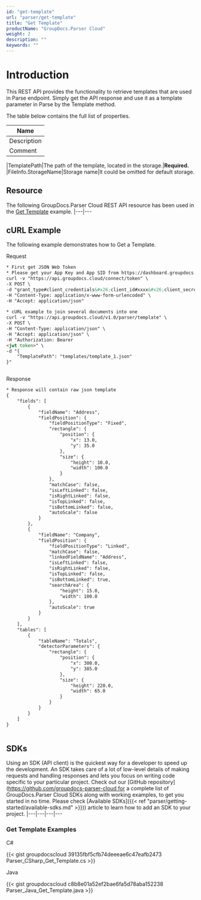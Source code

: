 ```yaml
---
id: "get-template"
url: "parser/get-template"
title: "Get Template"
productName: "GroupDocs.Parser Cloud"
weight: 2
description: ""
keywords: ""
---
```







# Introduction #

This REST API provides the functionality to retrieve templates that are used in Parse endpoint. Simply get the API response and use it as a template parameter in Parse by the Template method.

The table below contains the full list of properties.

|Name
|---
|Description
|Comment

|TemplatePath|The path of the template, located in the storage.|**Required.**
|FileInfo.StorageName|Storage name|It could be omitted for default storage.


## Resource ##

The following GroupDocs.Parser Cloud REST API resource has been used in the [Get Template](https://apireference.groupdocs.cloud/parser/#/Template/GetTemplate) example.
|---|---

## cURL Example ##

The following example demonstrates how to Get a Template.





 Request

```html 
* First get JSON Web Token
* Please get your App Key and App SID from https://dashboard.groupdocs.cloud/#/apps. Kindly place App Key in "client_secret" and App SID in "client_id" argument.
curl -v "https://api.groupdocs.cloud/connect/token" \
-X POST \
-d "grant_type#client_credentials&#x26;client_id#xxxx&#x26;client_secret#xxxx" \
-H "Content-Type: application/x-www-form-urlencoded" \
-H "Accept: application/json"
   
* cURL example to join several documents into one
curl -v "https://api.groupdocs.cloud/v1.0/parser/template" \
-X POST \
-H "Content-Type: application/json" \
-H "Accept: application/json" \
-H "Authorization: Bearer 
<jwt token>" \
-d "{
    "TemplatePath": "templates/template_1.json"
}"



 ```




 Response

```html 
* Response will contain raw json template
{
    "fields": [
        {
            "fieldName": "Address",
            "fieldPosition": {
                "fieldPositionType": "Fixed",
                "rectangle": {
                    "position": {
                        "x": 13.0,
                        "y": 35.0
                    },
                    "size": {
                        "height": 10.0,
                        "width": 100.0
                    }
                },
                "matchCase": false,
                "isLeftLinked": false,
                "isRightLinked": false,
                "isTopLinked": false,
                "isBottomLinked": false,
                "autoScale": false
            }
        },
        {
            "fieldName": "Company",
            "fieldPosition": {
                "fieldPositionType": "Linked",
                "matchCase": false,
                "linkedFieldName": "Address",
                "isLeftLinked": false,
                "isRightLinked": false,
                "isTopLinked": false,
                "isBottomLinked": true,
                "searchArea": {
                    "height": 15.0,
                    "width": 100.0
                },
                "autoScale": true
            }
        }
    ],
    "tables": [
        {
            "tableName": "Totals",
            "detectorParameters": {
                "rectangle": {
                    "position": {
                        "x": 300.0,
                        "y": 385.0
                    },
                    "size": {
                        "height": 220.0,
                        "width": 65.0
                    }
                }
            }
        }
    ]
}



 ```






## SDKs ##

Using an SDK (API client) is the quickest way for a developer to speed up the development. An SDK takes care of a lot of low-level details of making requests and handling responses and lets you focus on writing code specific to your particular project. Check out our [GitHub repository](https://github.com/groupdocs-parser-cloud for a complete list of GroupDocs.Parser Cloud SDKs along with working examples, to get you started in no time. Please check [Available SDKs]({{< ref "parser/getting-started/available-sdks.md" >}})) article to learn how to add an SDK to your project.
|---|---|---|---

### Get Template Examples ###





 C#




{{< gist groupdocscloud 39135fbf5cfb74deeeae6c47eafb2473 Parser_CSharp_Get_Template.cs >}}







 Java




{{< gist groupdocscloud c8b8e01a52ef2bae6fa5d78aba152238 Parser_Java_Get_Template.java >}}







